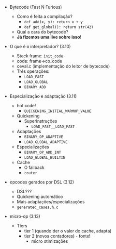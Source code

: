 - Bytecode (Fast N Furious)
  - Como é feita a compilação?
	- `def add(x, y): return x + y`
	- `def get_global(): return str(42)`
  - Qual a cara do bytecode?
  - **Já fizemos uma live sobre isso!**

- O que é o interpretador? (3.10)
  - Stack frame: `init_code`
  - code: frame->co_code
  - ceval.c (implementação do leitor de bytecode)
  - Três operações:
	- `LOAD_FAST`
	- `LOAD_GLOBAL`
	- `BINARY_ADD`

- Especialização e adaptação (3.11)
  - hot code!
	- `QUICKENING_INITIAL_WARMUP_VALUE`
  - Quickening
	- Superinstruções
		- `LOAD_FAST__LOAD_FAST`
  - Adaptações
	- `BINARY_OP_ADAPTIVE`
	- `LOAD_GLOBAL_ADAPTIVE`
  - Especializações
	- `BINARY_OP_ADD_INT`
	- `LOAD_GLOBAL_BUILTIN`
  - Cache
	- O fallback
	- `couter`

- opcodes gerados por DSL (3.12)
  - DSL???
  - Quickening automático
  - Mais adaptações/especializações
  - `generated_cases.h.c`
  
- micro-op (3.13)
  - Tiers
	- tier 1 (quando der o valor do cache, adapta)
	- tier 2 (novos contadores) - fonte!
		- micro otimizações
